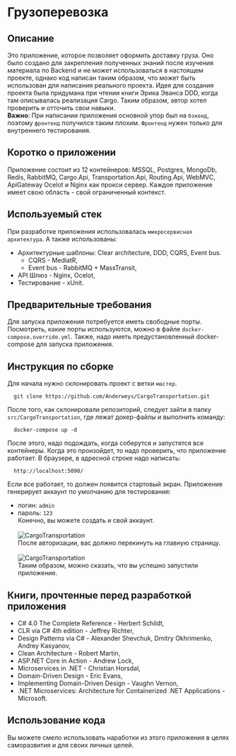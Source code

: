 # Грузоперевозка
## Описание
Это приложение, которое позволяет оформить доставку груза. Оно было создано для закрепления полученных знаний после изучения материала по Backend и не может использоваться в настоящем проекте, однако код написан таким образом, что может быть использован для написания реального проекта. Идея для создания проекта была  придумана при чтении книги Эрика Эванса DDD, когда там описывалась реализация Cargo. Таким образом, автор хотел проверить и отточить свои навыки.<br />
**Важно**: При написании приложения основной упор был на `бэкенд`, поэтому `фронтенд` получился таким плохим. `Фронтенд` нужен только для внутреннего тестирования.
## Коротко о приложении
Приложение состоит из 12 контейнеров: MSSQL, Postgres, MongoDb, Redis, RabbitMQ, Cargo.Api, Transportation.Api, Routing.Api, WebMVC, ApiGateway Ocelot и Nginx как прокси сервер. 
Каждое приложение имеет свою область - свой ограниченный контекст.
## Используемый стек
При разработке приложения использовалась `микросервисная архитектура`.
А также использованы:
- Архитектурные шаблоны: Clear architecture, DDD, CQRS, Event bus.
  - СQRS - MediatR,
  - Event bus - RabbitMQ + MassTransit,
- API Шлюз - Nginx, Ocelot,
- Тестирование - xUnit.
## Предварительные требования
Для запуска приложения потребуется иметь свободные порты. Посмотреть, какие порты используются, можно в файле `docker-compose.override.yml`. Также, надо иметь предустановленный docker-compose для запуска приложения.
## Инструкция по сборке
Для начала нужно склонировать проект с ветки `мастер`.
```
  git clone https://github.com/Anderweys/CargoTransportation.git
```
После того, как склонировали репозиторий, следует зайти в папку `src/CargoTransportation`, где лежат докер-файлы и выполнить команду:
```
  docker-compose up -d
```
После этого, надо подождать, когда соберутся и запустятся все контейнеры. Когда это произойдет, то надо проверить, что приложение работает. В браузере, в адресной строке надо написать:
```
  http://localhost:5090/
```
Если все работает, то должен появится стартовый экран. Приложение генерирует аккаунт по умолчанию для тестирования:
- логин: `admin`
- пароль: `123` <br/>
Конечно, вы можете создать и свой аккаунт.
<br /><br/>
![CargoTransportation](../master/src/img/Authorization.png)<br/>
После авторизации, вас должно перекинуть на главную страницу.
<br /><br/>
![CargoTransportation](../master/src/img/Mainpage.png)<br/>
Таким образом, можно сказать, что вы успешно запустили приложение.
## Книги, прочтенные перед разработкой приложения
- C# 4.0 The Complete Reference - Herbert Schildt,
- CLR via C# 4th edition - Jeffrey Richter,
- Design Patterns via C# - Alexander Shevchuk, Dmitry Okhrimenko, Andrey Kasyanov,
- Clean Architecture - Robert Martin,
- ASP.NET Core in Action - Andrew Lock,
- Microservices in .NET - Christian Horsdal,
- Domain-Driven Design - Eric Evans,
- Implementing Domain-Driven Design - Vaughn Vernon,
- .NET Microservices: Architecture for Containerized .NET Applications - Microsoft.
## Использование кода
Вы можете смело использовать наработки из этого приложения в целях саморазвития и для своих личных целей.
